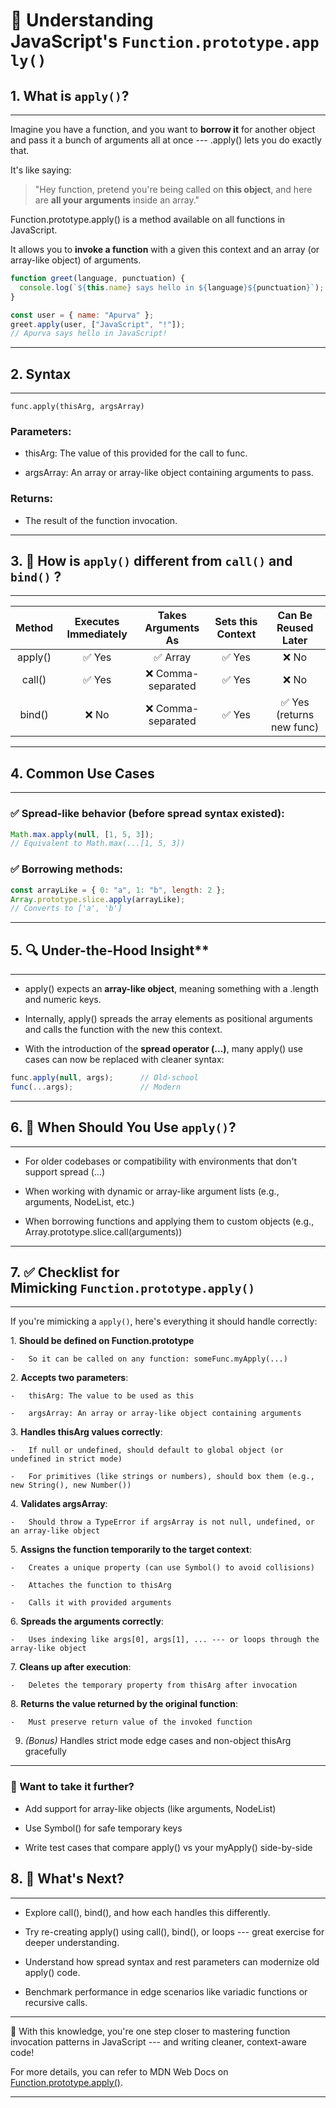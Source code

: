 
# 🧠 Understanding JavaScript's `Function.prototype.apply()`

## 1\. What is `apply()`?
----------------------------------

Imagine you have a function, and you want to **borrow it** for another object and pass it a bunch of arguments all at once --- .apply() lets you do exactly that.

It's like saying:

> "Hey function, pretend you're being called on **this object**, and here are **all your arguments** inside an array."

Function.prototype.apply() is a method available on all functions in JavaScript.

It allows you to **invoke a function** with a given this context and an array (or array-like object) of arguments.

```js
function greet(language, punctuation) {
  console.log(`${this.name} says hello in ${language}${punctuation}`);
}

const user = { name: "Apurva" };
greet.apply(user, ["JavaScript", "!"]);
// Apurva says hello in JavaScript!
```

---

## 2\. Syntax
--------------------

```
func.apply(thisArg, argsArray)
```

### Parameters:

-   thisArg: The value of this provided for the call to func.

-   argsArray: An array or array-like object containing arguments to pass.

### Returns:

-   The result of the function invocation.

---

## 3\. 🧪 How is `apply()` different from `call()` and `bind()` ?
--------------------------------------------------------------------


| Method  | Executes Immediately | Takes Arguments As | Sets this Context |     Can Be Reused Later    |
| :----:  | :------------------: | :----------------: | :---------------: | :------------------------: |
| apply() |       ✅ Yes         |      ✅ Array       |       ✅ Yes      |       ❌ No                |
| call()  |       ✅ Yes         |  ❌ Comma-separated |       ✅ Yes      |       ❌ No                |
| bind()  |       ❌ No          |  ❌ Comma-separated |       ✅ Yes      |  ✅ Yes (returns new func) |
 

---

## 4\. Common Use Cases
------------------------

### ✅ Spread-like behavior (before spread syntax existed):

```js
Math.max.apply(null, [1, 5, 3]);
// Equivalent to Math.max(...[1, 5, 3])
```

### ✅ Borrowing methods:

```js
const arrayLike = { 0: "a", 1: "b", length: 2 };
Array.prototype.slice.apply(arrayLike);
// Converts to ['a', 'b']
```

---

## 5\. 🔍 Under-the-Hood Insight**
---------------------------------

-   apply() expects an **array-like object**, meaning something with a .length and numeric keys.

-   Internally, apply() spreads the array elements as positional arguments and calls the function with the new this context.

-   With the introduction of the **spread operator (...)**, many apply() use cases can now be replaced with cleaner syntax:

```js
func.apply(null, args);      // Old-school
func(...args);               // Modern
```

---

## 6\. 🧠 When Should You Use `apply()`?
----------------------------------------------

-   For older codebases or compatibility with environments that don't support spread (...)

-   When working with dynamic or array-like argument lists (e.g., arguments, NodeList, etc.)

-   When borrowing functions and applying them to custom objects (e.g., Array.prototype.slice.call(arguments))

---

## 7\. ✅ Checklist for Mimicking `Function.prototype.apply()`
---------------------------------------------------------------

If you're mimicking a `apply()`, here's everything it should handle correctly:

1\.  **Should be defined on Function.prototype**

    -   So it can be called on any function: someFunc.myApply(...)

2\.  **Accepts two parameters**:

    -   thisArg: The value to be used as this

    -   argsArray: An array or array-like object containing arguments

3\.  **Handles thisArg values correctly**:

    -   If null or undefined, should default to global object (or undefined in strict mode)

    -   For primitives (like strings or numbers), should box them (e.g., new String(), new Number())

4\.  **Validates argsArray**:

    -   Should throw a TypeError if argsArray is not null, undefined, or an array-like object

5\.  **Assigns the function temporarily to the target context**:

    -   Creates a unique property (can use Symbol() to avoid collisions)

    -   Attaches the function to thisArg

    -   Calls it with provided arguments

6\.  **Spreads the arguments correctly**:

    -   Uses indexing like args[0], args[1], ... --- or loops through the array-like object

7\.  **Cleans up after execution**:

    -   Deletes the temporary property from thisArg after invocation

8\.  **Returns the value returned by the original function**:

    -   Must preserve return value of the invoked function

9.  *(Bonus)* Handles strict mode edge cases and non-object thisArg gracefully

---

### 🧪 Want to take it further?

-   Add support for array-like objects (like arguments, NodeList)

-   Use Symbol() for safe temporary keys

-   Write test cases that compare apply() vs your myApply() side-by-side


## 8\. 🚀 What's Next?
-------------------------------

-   Explore call(), bind(), and how each handles this differently.

-   Try re-creating apply() using call(), bind(), or loops --- great exercise for deeper understanding.

-   Understand how spread syntax and rest parameters can modernize old apply() code.

-   Benchmark performance in edge scenarios like variadic functions or recursive calls.

---

🧠 With this knowledge, you're one step closer to mastering function invocation patterns in JavaScript --- and writing cleaner, context-aware code!

For more details, you can refer to MDN Web Docs on [Function.prototype.apply()](https://developer.mozilla.org/en-US/docs/Web/JavaScript/Reference/Global_Objects/Function/apply).

---